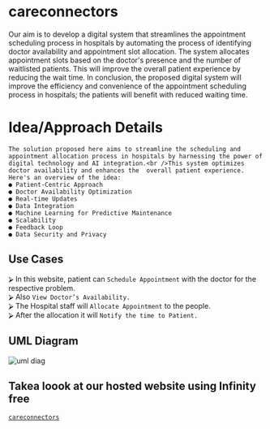 # careconnectors
Our aim is to develop a digital system that streamlines the appointment scheduling process in hospitals by automating the process of identifying doctor availability and appointment slot allocation. The system allocates appointment slots based on the doctor's presence and the number of waitlisted patients. This will improve the overall patient experience by reducing the wait time. In conclusion, the proposed digital system will improve the efficiency and convenience of the appointment scheduling process in hospitals; the patients will benefit with reduced waiting time.
# Idea/Approach Details
```
The solution proposed here aims to streamline the scheduling and appointment allocation process in hospitals by harnessing the power of digital technology and AI integration.<br />This system optimizes doctor availability and enhances the  overall patient experience. Here's an overview of the idea:
● Patient-Centric Approach
● Doctor Availability Optimization
● Real-time Updates
● Data Integration
● Machine Learning for Predictive Maintenance
● Scalability
● Feedback Loop
● Data Security and Privacy
```
## **Use Cases**
⮚ In this website, patient can `Schedule Appointment` with the doctor for the respective problem.<br />
⮚ Also `View Doctor’s Availability.`<br />
⮚ The Hospital staff will `Allocate Appointment` to the people.<br />
⮚ After the allocation it will `Notify the time to Patient.`<br />

## UML Diagram
![uml diag](https://github.com/pmutyalu/careconnectors/assets/130680906/2c5c7298-f02e-4b5b-8efa-12c5f8b04801)

## Takea loook at our hosted website using Infinity free
[`careconnectors`](https://careconnectors.42web.io "Visit us😀")
